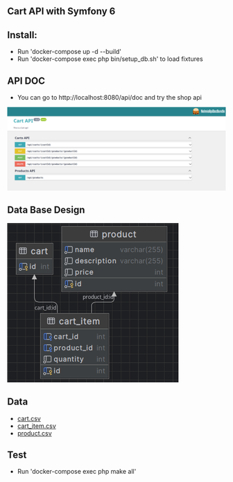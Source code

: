 ## Cart API with Symfony 6 

## Install:
* Run 'docker-compose up -d --build'
* Run 'docker-compose exec php bin/setup_db.sh' to load fixtures

## API DOC
* You can go to http://localhost:8080/api/doc and try the shop api  

![api doc_img](doc/img/api_doc.png)

## Data Base Design

![db_design_img](doc/img/db_design.png)

## Data
* [cart.csv](src%2FDataFixtures%2FResources%2Fcart.csv)
* [cart_item.csv](src%2FDataFixtures%2FResources%2Fcart_item.csv)
* [product.csv](src%2FDataFixtures%2FResources%2Fproduct.csv)

## Test
* Run 'docker-compose exec php make all'
